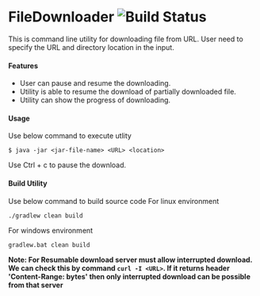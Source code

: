 # FileDownloader ![Build Status](https://travis-ci.org/surwasevb/FileDownloader.svg?branch=master)

This is command line utility for downloading file from URL. User need to specify the URL and directory location in the input.

#### Features
  - User can pause and resume the downloading.
  - Utility is able to resume the download of partially downloaded file.
  - Utility can show the progress of downloading.
  
#### Usage
Use below command to execute utlity
```
$ java -jar <jar-file-name> <URL> <location>
```
Use Ctrl + c to pause the download. 
#### Build Utility

Use below command to build source code
For linux environment
```
./gradlew clean build
```
For windows environment
```
gradlew.bat clean build
```


**Note: For Resumable download server must allow interrupted download. We can check this by command `curl -I <URL>`. If it returns header 'Content-Range: bytes' then only interrupted download can be possible from that server**
